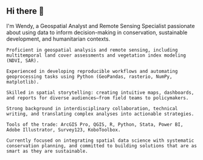 ## Hi there 👋

I'm Wendy, a Geospatial Analyst and Remote Sensing Specialist passionate about using data to inform decision-making in conservation, sustainable development, and humanitarian contexts.

    Proficient in geospatial analysis and remote sensing, including multitemporal land cover assessments and vegetation index modeling (NDVI, SAR).

    Experienced in developing reproducible workflows and automating geoprocessing tasks using Python (GeoPandas, rasterio, NumPy, matplotlib).

    Skilled in spatial storytelling: creating intuitive maps, dashboards, and reports for diverse audiences—from field teams to policymakers.

    Strong background in interdisciplinary collaboration, technical writing, and translating complex analyses into actionable strategies.

    Tools of the trade: ArcGIS Pro, QGIS, R, Python, Stata, Power BI, Adobe Illustrator, Survey123, KoboToolbox.

    Currently focused on integrating spatial data science with systematic conservation planning, and committed to building solutions that are as smart as they are sustainable.

<!--
**WennOlarteE/WennOlarteE** is a ✨ _special_ ✨ repository because its `README.md` (this file) appears on your GitHub profile.

Here are some ideas to get you started:

- 🔭 I’m currently working on ...
- 🌱 I’m currently learning ...
- 👯 I’m looking to collaborate on ...
- 🤔 I’m looking for help with ...
- 💬 Ask me about ...
- 📫 How to reach me: ...
- 😄 Pronouns: ...
- ⚡ Fun fact: ...
-->
